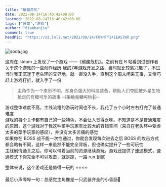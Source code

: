 ```yaml
---
title: "碳酸危机"
date: 2022-08-14T16:40:42+08:00
lastmod: 2022-08-14T16:40:42+08:00
tags: ["日常","游戏"]
author: "dianbanjiu"
comment: true
headPic: "https://s2.loli.net/2022/08/14/FOYNTfI41EASlWR.png"
---
```


![soda.jpg](https://s2.loli.net/2022/08/14/evkbZNw5WoJ9QDY.jpg)  

这周在 steam 上发现了一个游戏 ——《碳酸危机》。之前有在 B 站看到过创作者关于这个游戏的一些创作经历 [我的7年游戏开发之路](https://www.bilibili.com/video/BV1eb4y117gs?spm_id_from=333.337.search-card.all.click&vd_source=829ba13cbab36c9aad002a9e97b8b575)，当时就比较感兴趣了，不过当时我正沉迷于老头环的交界地，就一直没入手，直到这个周末闲来无事，又恰巧赶上游戏打折，就入手了一份

> 主角作为一个来历不明，却身负强大的科技装备，帮助人们夺回被外星生物抢走的有糖可乐的故事 ~~（拒绝无糖可乐🤣）~~  

游戏整体难度不高，主线流程的游玩时间也不长，我花了五个小时左右打完了普通难度  
游戏的每个关卡都有自己的一些特色，不会让人觉得乏味。不知道是不是普通难度的原因，这个游戏对于我这种菜手玩家有比较大的容错空间（来自在老头环中受虐太多的菜手玩家的感叹），并没有太多苦痛的感觉  
如果你在 BOSS 战不能一次性通过，你就会发现每次进去之后 BOSS 的攻击方式都会略有不同，这样一来虽然不能完全背板，但也确实提升了一些可玩性  
主线剧情通关之后，你可以带着当前的资源继续游玩。游戏还提供了速通模式，速通模式下你完全不可以攻击，就是跑，一路 run 到底  


整体来说，这个游戏还是值得一玩的 ⭐⭐⭐⭐  

最后小声哔哔一句：总感觉主角像是一只武装齐全的小香肠🌚  